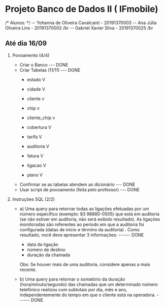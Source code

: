 # Projeto Banco de Dados II ( IFmobile)

/* Alunos: */
-- Yohanna de Oliveira Cavalcanti - 20191370003
-- Ana Júlia Oliveira Lins - 20191370002    /br
-- Gabriel Xavier Silva - 20191370025   /br

<h2> Até dia 16/09</h2>

1) Povoamento (4/4)
    - Criar o Banco --- DONE
    - Criar Tabelas (11/11) --- DONE
        - estado       V
        - cidade       V
        - cliente      v
        - chip         v
        - cliente_chip v
        
        - cobertura    V
        - tarifa       V
        - auditoria    V
        - fatura       V
        - ligacao      V
        - plano        V
    - Confirmar se as tabelas atendem ao dicionário --- DONE
    - Usar script de povoamento (feita pelo professor) --- DONE

2) Instruções SQL (2/2)
    - a) Uma query para retornar todas as ligações efetuadas por um número específico (exemplo: 83 98880-0505) que está em auditoria (se não estiver em auditoria, não será exibido         resultado). As ligações monitoradas são referentes ao período em que a auditoria foi configurada (datas de início e término da auditoria) . Como resultado, você deve               apresentar 3 informações: ------ DONE

        - data da ligação
        - número de destino
        - duração da chamada

        Obs: Se houver mais de uma auditoria, considere apenas a mais recente.

    - b) Uma query para retornar o somatório da duração (hora/minuto/segundo) das chamadas que um determinado número telefônico realizou com subtotais por dia, mês e ano,                independentemente do tempo em que o cliente está na operadora. ------ DONE
